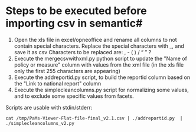 # Steps to be executed before importing csv in semantic#

1. Open the xls file in excel/opneoffice and rename all columns to not contain special characters. Replace the special characters with _, and save it as csv
Characters to be replaced are: , - ( ) / “ ” ?
2. Execute the mergecsvwithxml.py python script to update the "Name of policy or measure" column with values from the xml file (in the xls file only the first 255 characters are appearing)
3. Execute the addreportid.py script, to build the reportid column based on the "Link to national report" column
4. Execute the simplecleancolumns.py script for normalizing some values, and to exclude some specific values from facets.

Scripts are usable with stdin/stderr:

```
cat /tmp/PaMs-Viewer-Flat-file-final_v2.1.csv | ./addreportid.py  | ./simplecleancolumns_v2.py
```
